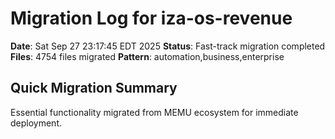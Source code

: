 # Migration Log for iza-os-revenue

**Date**: Sat Sep 27 23:17:45 EDT 2025
**Status**: Fast-track migration completed
**Files**:     4754 files migrated
**Pattern**: automation,business,enterprise

## Quick Migration Summary
Essential functionality migrated from MEMU ecosystem for immediate deployment.
